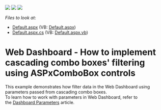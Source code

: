 <!-- default badges list -->
![](https://img.shields.io/endpoint?url=https://codecentral.devexpress.com/api/v1/VersionRange/128580443/17.2.4%2B)
[![](https://img.shields.io/badge/Open_in_DevExpress_Support_Center-FF7200?style=flat-square&logo=DevExpress&logoColor=white)](https://supportcenter.devexpress.com/ticket/details/T589889)
[![](https://img.shields.io/badge/📖_How_to_use_DevExpress_Examples-e9f6fc?style=flat-square)](https://docs.devexpress.com/GeneralInformation/403183)
<!-- default badges end -->
<!-- default file list -->
*Files to look at*:

* [Default.aspx](./CS/WebApplication18/Default.aspx) (VB: [Default.aspx](./VB/WebApplication18/Default.aspx))
* [Default.aspx.cs](./CS/WebApplication18/Default.aspx.cs) (VB: [Default.aspx.vb](./VB/WebApplication18/Default.aspx.vb))
<!-- default file list end -->
# Web Dashboard - How to implement cascading combo boxes' filtering using ASPxComboBox controls


<p>This example demonstrates how filter data in the Web Dashboard using parameters passed from cascading combo boxes.<br>To learn how to work with parameters in Web Dashboard, refer to the <a href="https://documentation.devexpress.com/#Dashboard/CustomDocument117062">Dashboard Parameters</a> article.</p>

<br/>


